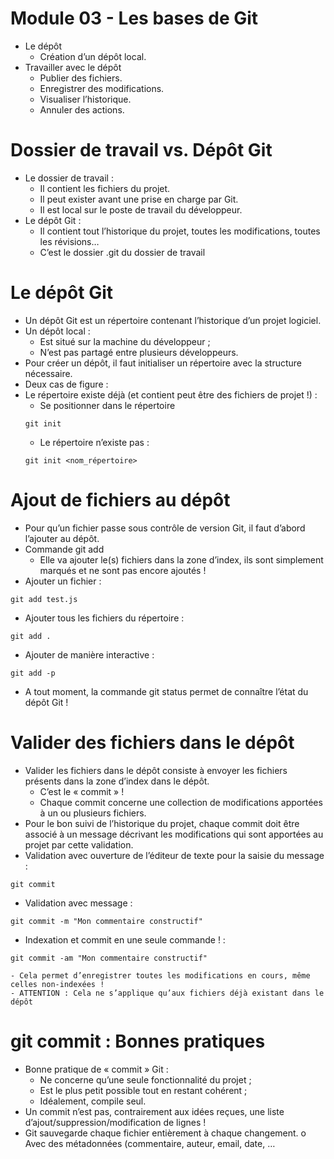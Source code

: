 # Module 03 - Les bases de Git
- Le dépôt
    - Création d’un dépôt local.
- Travailler avec le dépôt
    - Publier des fichiers.
    - Enregistrer des modifications.
    - Visualiser l’historique.
    - Annuler des actions.

# Dossier de travail vs. Dépôt Git
- Le dossier de travail :
    - Il contient les fichiers du projet.
    - Il peut exister avant une prise en charge par Git.
    - Il est local sur le poste de travail du développeur.
- Le dépôt Git :
    - Il contient tout l’historique du projet, toutes les modifications, toutes les 
révisions…
    - C’est le dossier .git du dossier de travail 

# Le dépôt Git
- Un dépôt Git est un répertoire contenant l’historique d’un projet logiciel.
- Un dépôt local :
    - Est situé sur la machine du développeur ;
    - N’est pas partagé entre plusieurs développeurs.
- Pour créer un dépôt, il faut initialiser un répertoire avec la structure 
nécessaire.
- Deux cas de figure : 
- Le répertoire existe déjà (et contient peut être des fichiers de projet !) :
    - Se positionner dans le répertoire 
    ```
    git init
    ```
    - Le répertoire n’existe pas :
    ```
    git init <nom_répertoire>
    ```

# Ajout de fichiers au dépôt
- Pour qu’un fichier passe sous contrôle de version Git, il faut d’abord l’ajouter 
au dépôt.
- Commande git add
    - Elle va ajouter le(s) fichiers dans la zone d’index, ils sont simplement marqués et ne 
sont pas encore ajoutés !
- Ajouter un fichier :
```
git add test.js
```
- Ajouter tous les fichiers du répertoire :
```
git add .
```
- Ajouter de manière interactive :
```
git add -p
```
- A tout moment, la commande git status permet de connaître l’état du dépôt Git ! 

# Valider des fichiers dans le dépôt
- Valider les fichiers dans le dépôt consiste à envoyer les fichiers présents dans la 
zone d’index dans le dépôt.
    - C’est le « commit » !
    - Chaque commit concerne une collection de modifications apportées à un ou 
plusieurs fichiers.
- Pour le bon suivi de l’historique du projet, chaque commit doit être associé à un 
message décrivant les modifications qui sont apportées au projet par cette 
validation.
- Validation avec ouverture de l’éditeur de texte pour la saisie du message : 

```
git commit
```

- Validation avec message : 

```
git commit -m "Mon commentaire constructif"
```

- Indexation et commit en une seule commande ! : 

```
git commit -am "Mon commentaire constructif"
```

    - Cela permet d’enregistrer toutes les modifications en cours, même celles non-indexées ! 
    - ATTENTION : Cela ne s’applique qu’aux fichiers déjà existant dans le dépôt
 
# git commit : Bonnes pratiques

- Bonne pratique de « commit » Git :
    - Ne concerne qu’une seule fonctionnalité du projet ;
    - Est le plus petit possible tout en restant cohérent ;
    - Idéalement, compile seul.
- Un commit n’est pas, contrairement aux idées reçues, une liste 
d’ajout/suppression/modification de lignes !
- Git sauvegarde chaque fichier entièrement à chaque changement.
 o Avec des métadonnées (commentaire, auteur, email, date, …